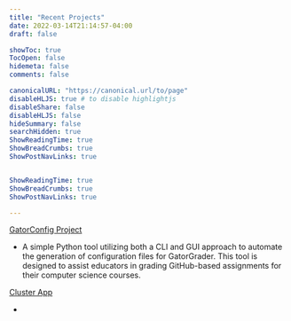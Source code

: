 ```yaml
---
title: "Recent Projects"
date: 2022-03-14T21:14:57-04:00
draft: false

showToc: true
TocOpen: false
hidemeta: false
comments: false

canonicalURL: "https://canonical.url/to/page"
disableHLJS: true # to disable highlightjs
disableShare: false
disableHLJS: false
hideSummary: false
searchHidden: true
ShowReadingTime: true
ShowBreadCrumbs: true
ShowPostNavLinks: true


ShowReadingTime: true
ShowBreadCrumbs: true
ShowPostNavLinks: true

---
```


[GatorConfig Project](https://github.com/cmpsc-481-s22-m1/GatorConfig)

- A simple Python tool utilizing both a CLI and GUI approach to automate the generation of configuration files for GatorGrader. This tool is designed to assist educators in grading GitHub-based assignments for their computer science courses.

[Cluster App](https://github.com/CMPSC-529-Allegheny-CS-Internship/Capstone-Project)

-
